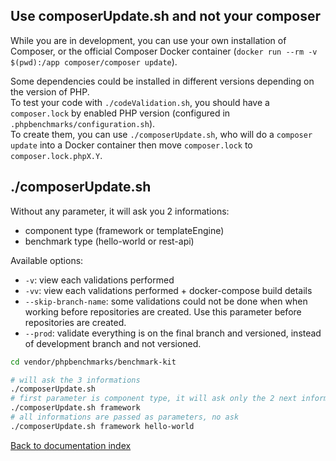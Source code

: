 Use composerUpdate.sh and not your composer
-

While you are in development, you can use your own installation of Composer, or the official Composer Docker container (`docker run --rm -v $(pwd):/app composer/composer update`).

Some dependencies could be installed in different versions depending on the version of PHP.
<br>
To test your code with `./codeValidation.sh`,
you should have a `composer.lock` by enabled PHP version (configured in `.phpbenchmarks/configuration.sh`).
<br>
To create them, you can use `./composerUpdate.sh`, who will do a `composer update` into a Docker container then move `composer.lock` to `composer.lock.phpX.Y`.

./composerUpdate.sh
-

Without any parameter, it will ask you 2 informations:
* component type (framework or templateEngine)
* benchmark type (hello-world or rest-api)

Available options:
* `-v`: view each validations performed
* `-vv`: view each validations performed + docker-compose build details
* `--skip-branch-name`: some validations could not be done when when working before repositories are created. Use this parameter before repositories are created.
* `--prod`: validate everything is on the final branch and versioned, instead of development branch and not versioned.

```bash
cd vendor/phpbenchmarks/benchmark-kit

# will ask the 3 informations
./composerUpdate.sh
# first parameter is component type, it will ask only the 2 next informations
./composerUpdate.sh framework
# all informations are passed as parameters, no ask
./composerUpdate.sh framework hello-world
```

[Back to documentation index](../README.md)
